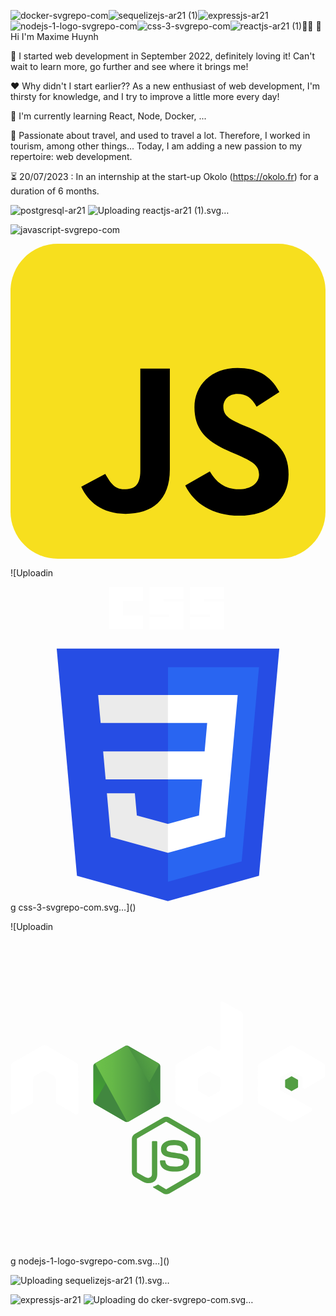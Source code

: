 ![docker-svgrepo-com](https://github.com/Maxime-hnh/Maxime-hnh/assets/118843971/b549939a-f0d0-4429-9cd3-9b095361ba56)![sequelizejs-ar21 (1)](https://github.com/Maxime-hnh/Maxime-hnh/assets/118843971/68436e2d-fff4-4a8f-8b10-9df20d0f8ea8)![expressjs-ar21](https://github.com/Maxime-hnh/Maxime-hnh/assets/118843971/1ff82499-20f6-425e-9861-b6ed99f3ff4e)![nodejs-1-logo-svgrepo-com](https://github.com/Maxime-hnh/Maxime-hnh/assets/118843971/9c3e99ee-aa6d-4b2f-bde5-4492b0f242dd)![css-3-svgrepo-com](https://github.com/Maxime-hnh/Maxime-hnh/assets/118843971/2a3e5b1b-ddd7-4d14-b785-34ac99ee2f45)![reactjs-ar21 (1)](https://github.com/Maxime-hnh/Maxime-hnh/assets/118843971/7405b046-feae-44b0-93f0-bab0ab141628):man_technologist: :wave: Hi I'm Maxime Huynh

 :rocket: I started web development in September 2022, definitely loving it! Can't wait to learn more, go further and see where it brings me!


:hearts: Why didn't I start earlier?? As a new enthusiast of web development, I'm thirsty for knowledge, and I try to improve a little more every day!


🌱 I'm currently learning React, Node, Docker, ...


💬 Passionate about travel, and used to travel a lot. Therefore, I worked in tourism, among other things... Today, I am adding a new passion to my repertoire: web development. 


:hourglass_flowing_sand: 20/07/2023 : In an internship at the start-up Okolo (https://okolo.fr) for a duration of 6 months.

![postgresql-ar21](https://github.com/Maxime-hnh/Maxime-hnh/assets/118843971/2ae7e29e-efc4-4507-b0c1-38bfe3356423)
![Uploadi<svg xmlns="http://www.w3.org/2000/svg" width="120" height="60" fill-rule="evenodd"><g transform="matrix(.06928 0 0 .06928 7.367398 13.505331)" fill="none"><circle r="50.167" cy="237.628" cx="269.529" fill="#00d8ff"/><g stroke="#00d8ff" stroke-width="24"><path d="M269.53 135.628c67.356 0 129.928 9.665 177.107 25.907 56.844 19.57 91.794 49.233 91.794 76.093 0 27.99-37.04 59.503-98.083 79.728-46.15 15.29-106.88 23.272-170.818 23.272-65.554 0-127.63-7.492-174.3-23.44-59.046-20.182-94.61-52.103-94.61-79.56 0-26.642 33.37-56.076 89.415-75.616 47.355-16.51 111.472-26.384 179.486-26.384z"/><path d="M180.736 186.922c33.65-58.348 73.28-107.724 110.92-140.48C337.006 6.976 380.163-8.48 403.43 4.937c24.248 13.983 33.042 61.814 20.067 124.796-9.8 47.618-33.234 104.212-65.176 159.6-32.75 56.788-70.25 106.82-107.377 139.272-46.98 41.068-92.4 55.93-116.185 42.213-23.08-13.3-31.906-56.92-20.834-115.233 9.355-49.27 32.832-109.745 66.8-168.664z"/><path d="M180.82 289.482C147.075 231.2 124.1 172.195 114.51 123.227c-11.544-59-3.382-104.11 19.864-117.566 24.224-14.024 70.055 2.244 118.14 44.94 36.356 32.28 73.688 80.837 105.723 136.173 32.844 56.733 57.46 114.21 67.036 162.582 12.117 61.213 2.31 107.984-21.453 121.74-23.057 13.348-65.25-.784-110.24-39.5-38.013-32.71-78.682-83.253-112.76-142.115z"/></g></g><path d="M64.62 38.848l-4.26-6.436c2.153-.19 4.093-1.75 4.093-4.6 0-2.9-2.058-4.756-4.945-4.756h-6.34v15.78h1.964v-6.27h3.147l4.022 6.27zm-5.347-7.997h-4.14v-6.033h4.14c1.87 0 3.147 1.23 3.147 3.005s-1.278 3.03-3.147 3.03zm12.658 8.28c1.87 0 3.407-.615 4.543-1.75l-.852-1.16c-.9.923-2.224 1.443-3.525 1.443-2.46 0-3.975-1.798-4.117-3.95h9.25v-.45c0-3.43-2.035-6.128-5.49-6.128-3.265 0-5.63 2.674-5.63 5.986 0 3.573 2.437 6 5.82 6zm3.55-6.72h-7.5c.095-1.75 1.3-3.81 3.738-3.81 2.603 0 3.738 2.106 3.762 3.81zm13.534 6.436v-7.855c0-2.768-2.01-3.857-4.424-3.857-1.87 0-3.336.615-4.566 1.893l.828 1.23c1.017-1.088 2.13-1.585 3.502-1.585 1.656 0 2.887.875 2.887 2.413v2.058c-.923-1.065-2.224-1.562-3.786-1.562-1.94 0-4 1.207-4 3.762 0 2.484 2.058 3.786 4 3.786 1.538 0 2.84-.544 3.786-1.585v1.3zm-4.92-.994c-1.656 0-2.816-1.04-2.816-2.484 0-1.467 1.16-2.508 2.816-2.508 1.254 0 2.46.473 3.147 1.42v2.153c-.686.946-1.893 1.42-3.147 1.42zm13.5 1.278c2.082 0 3.312-.852 4.188-1.987l-1.183-1.088c-.757 1.017-1.727 1.49-2.9 1.49-2.437 0-3.95-1.893-3.95-4.424s1.514-4.4 3.95-4.4c1.183 0 2.153.45 2.9 1.49l1.183-1.088c-.875-1.136-2.106-1.987-4.188-1.987-3.407 0-5.702 2.603-5.702 5.986 0 3.407 2.295 6 5.702 6zm9.56 0c1.04 0 1.68-.308 2.13-.733l-.52-1.325c-.237.26-.7.473-1.207.473-.78 0-1.16-.615-1.16-1.467v-7.098h2.32V27.42h-2.32v-3.123h-1.775v3.123h-1.893v1.562h1.893v7.477c0 1.704.852 2.674 2.532 2.674z" fill="#00d8ff"/></svg>ng reactjs-ar21 (1).svg…]()

![javascript-svgrepo-com](https://github.com/Maxime-hnh/Maxime-hnh/assets/118843971/f5b56ab4-6721-414a-a9ea-2bc4e6e0a684)
<?xml version="1.0" encoding="utf-8"?><!-- Uploaded to: SVG Repo, www.svgrepo.com, Generator: SVG Repo Mixer Tools -->
<svg xmlns="http://www.w3.org/2000/svg"
aria-label="JavaScript" role="img"
viewBox="0 0 512 512"><rect
width="512" height="512"
rx="15%"
fill="#f7df1e"/><path d="M324 370c10 17 24 29 47 29c20 0 33-10 33 -24c0-16 -13 -22 -35 -32l-12-5c-35-15 -58 -33 -58 -72c0-36 27 -64 70 -64c31 0 53 11 68 39l-37 24c-8-15 -17 -21 -31 -21c-14 0-23 9 -23 21c0 14 9 20 30 29l12 5c41 18 64 35 64 76c0 43-34 67 -80 67c-45 0-74 -21 -88 -49zm-170 4c8 13 14 25 31 25c16 0 26-6 26 -30V203h48v164c0 50-29 72 -72 72c-39 0-61 -20 -72 -44z"/></svg>


![Uploadin<?xml version="1.0" encoding="UTF-8" standalone="no"?>
<!-- Uploaded to: SVG Repo, www.svgrepo.com, Generator: SVG Repo Mixer Tools -->

<svg
   width="800px"
   height="800px"
   viewBox="-52.5 0 361 361"
   version="1.1"
   preserveAspectRatio="xMidYMid"
   id="svg9"
   sodipodi:docname="css-3-svgrepo-com.svg"
   inkscape:version="1.3 (0e150ed6c4, 2023-07-21)"
   xmlns:inkscape="http://www.inkscape.org/namespaces/inkscape"
   xmlns:sodipodi="http://sodipodi.sourceforge.net/DTD/sodipodi-0.dtd"
   xmlns="http://www.w3.org/2000/svg"
   xmlns:svg="http://www.w3.org/2000/svg">
  <defs
     id="defs9" />
  <sodipodi:namedview
     id="namedview9"
     pagecolor="#ffffff"
     bordercolor="#000000"
     borderopacity="0.25"
     inkscape:showpageshadow="2"
     inkscape:pageopacity="0.0"
     inkscape:pagecheckerboard="0"
     inkscape:deskcolor="#d1d1d1"
     inkscape:zoom="0.97125"
     inkscape:cx="400"
     inkscape:cy="218.79022"
     inkscape:window-width="1920"
     inkscape:window-height="991"
     inkscape:window-x="-9"
     inkscape:window-y="-9"
     inkscape:window-maximized="1"
     inkscape:current-layer="svg9" />
  <g
     id="g9">
    <path
       d="M127.843868,360.087912 L23.6617143,331.166242 L0.445186813,70.7657143 L255.554813,70.7657143 L232.31367,331.125451 L127.843868,360.087912 L127.843868,360.087912 Z"
       fill="#264DE4"
       id="path1" />
    <path
       d="M212.416703,314.546637 L232.277802,92.0573187 L128,92.0573187 L128,337.950242 L212.416703,314.546637 L212.416703,314.546637 Z"
       fill="#2965F1"
       id="path2" />
    <path
       d="M53.6685714,188.636132 L56.530989,220.572835 L128,220.572835 L128,188.636132 L53.6685714,188.636132 L53.6685714,188.636132 Z"
       fill="#EBEBEB"
       id="path3" />
    <path
       d="M47.917011,123.994725 L50.8202198,155.932132 L128,155.932132 L128,123.994725 L47.917011,123.994725 L47.917011,123.994725 Z"
       fill="#EBEBEB"
       id="path4" />
    <path
       d="M128,271.580132 L127.860044,271.617407 L92.2915165,262.013187 L90.0177582,236.54189 L57.957978,236.54189 L62.4323516,286.687648 L127.853011,304.848879 L128,304.808088 L128,271.580132 L128,271.580132 Z"
       fill="#EBEBEB"
       id="path5" />
    <path
       d="M60.4835165,0 L99.1648352,0 L99.1648352,16.1758242 L76.6593407,16.1758242 L76.6593407,32.3516484 L99.1648352,32.3516484 L99.1648352,48.5274725 L60.4835165,48.5274725 L60.4835165,0 L60.4835165,0 Z"
       fill="#000000"
       id="path6"
       style="fill:#ffffff;fill-opacity:1" />
    <path
       d="M106.901099,0 L145.582418,0 L145.582418,14.0659341 L123.076923,14.0659341 L123.076923,16.8791209 L145.582418,16.8791209 L145.582418,49.2307692 L106.901099,49.2307692 L106.901099,34.4615385 L129.406593,34.4615385 L129.406593,31.6483516 L106.901099,31.6483516 L106.901099,0 L106.901099,0 Z"
       fill="#000000"
       id="path7"
       style="fill:#ffffff;fill-opacity:1" />
    <path
       d="M153.318681,0 L192,0 L192,14.0659341 L169.494505,14.0659341 L169.494505,16.8791209 L192,16.8791209 L192,49.2307692 L153.318681,49.2307692 L153.318681,34.4615385 L175.824176,34.4615385 L175.824176,31.6483516 L153.318681,31.6483516 L153.318681,0 L153.318681,0 Z"
       fill="#000000"
       id="path8"
       style="fill:#ffffff;fill-opacity:1" />
    <path
       d="M202.126769,188.636132 L207.892396,123.994725 L127.889582,123.994725 L127.889582,155.932132 L172.892132,155.932132 L169.98611,188.636132 L127.889582,188.636132 L127.889582,220.572835 L167.216527,220.572835 L163.509451,261.992791 L127.889582,271.606857 L127.889582,304.833407 L193.362286,286.687648 L193.842637,281.291956 L201.347516,197.212132 L202.126769,188.636132 L202.126769,188.636132 Z"
       fill="#FFFFFF"
       id="path9" />
  </g>
</svg>
g css-3-svgrepo-com.svg…]()


![Uploadin<?xml version="1.0" encoding="UTF-8" standalone="no"?>
<!-- Uploaded to: SVG Repo, www.svgrepo.com, Generator: SVG Repo Mixer Tools -->

<svg
   width="800px"
   height="800px"
   viewBox="0 -99 512 512"
   preserveAspectRatio="xMidYMid"
   version="1.1"
   id="svg42"
   sodipodi:docname="nodejs-1-logo-svgrepo-com.svg"
   inkscape:version="1.3 (0e150ed6c4, 2023-07-21)"
   xmlns:inkscape="http://www.inkscape.org/namespaces/inkscape"
   xmlns:sodipodi="http://sodipodi.sourceforge.net/DTD/sodipodi-0.dtd"
   xmlns:xlink="http://www.w3.org/1999/xlink"
   xmlns="http://www.w3.org/2000/svg"
   xmlns:svg="http://www.w3.org/2000/svg">
  <sodipodi:namedview
     id="namedview42"
     pagecolor="#ffffff"
     bordercolor="#000000"
     borderopacity="0.25"
     inkscape:showpageshadow="2"
     inkscape:pageopacity="0.0"
     inkscape:pagecheckerboard="0"
     inkscape:deskcolor="#d1d1d1"
     showgrid="false"
     inkscape:zoom="0.97125"
     inkscape:cx="400"
     inkscape:cy="400"
     inkscape:window-width="1920"
     inkscape:window-height="991"
     inkscape:window-x="-9"
     inkscape:window-y="-9"
     inkscape:window-maximized="1"
     inkscape:current-layer="g42" />
  <defs
     id="defs30">
    <linearGradient
       x1="68.188%"
       y1="17.487%"
       x2="27.823%"
       y2="89.755%"
       id="b">
      <stop
         stop-color="#41873F"
         offset="0%"
         id="stop1" />
      <stop
         stop-color="#418B3D"
         offset="32.88%"
         id="stop2" />
      <stop
         stop-color="#419637"
         offset="63.52%"
         id="stop3" />
      <stop
         stop-color="#3FA92D"
         offset="93.19%"
         id="stop4" />
      <stop
         stop-color="#3FAE2A"
         offset="100%"
         id="stop5" />
    </linearGradient>
    <path
       id="a"
       d="M57.903 1.85a5.957 5.957 0 0 0-5.894 0L3.352 29.933c-1.85 1.04-2.89 3.005-2.89 5.085v56.286c0 2.08 1.156 4.045 2.89 5.085l48.657 28.085a5.957 5.957 0 0 0 5.894 0l48.658-28.085c1.849-1.04 2.89-3.005 2.89-5.085V35.019c0-2.08-1.157-4.045-2.89-5.085L57.903 1.85z" />
    <linearGradient
       x1="43.277%"
       y1="55.169%"
       x2="159.245%"
       y2="-18.306%"
       id="d">
      <stop
         stop-color="#41873F"
         offset="13.76%"
         id="stop6" />
      <stop
         stop-color="#54A044"
         offset="40.32%"
         id="stop7" />
      <stop
         stop-color="#66B848"
         offset="71.36%"
         id="stop8" />
      <stop
         stop-color="#6CC04A"
         offset="90.81%"
         id="stop9" />
    </linearGradient>
    <linearGradient
       x1="-4413.77%"
       y1="13.43%"
       x2="5327.93%"
       y2="13.43%"
       id="e">
      <stop
         stop-color="#6CC04A"
         offset="9.192%"
         id="stop10" />
      <stop
         stop-color="#66B848"
         offset="28.64%"
         id="stop11" />
      <stop
         stop-color="#54A044"
         offset="59.68%"
         id="stop12" />
      <stop
         stop-color="#41873F"
         offset="86.24%"
         id="stop13" />
    </linearGradient>
    <linearGradient
       x1="-4.389%"
       y1="49.997%"
       x2="101.499%"
       y2="49.997%"
       id="f">
      <stop
         stop-color="#6CC04A"
         offset="9.192%"
         id="stop14" />
      <stop
         stop-color="#66B848"
         offset="28.64%"
         id="stop15" />
      <stop
         stop-color="#54A044"
         offset="59.68%"
         id="stop16" />
      <stop
         stop-color="#41873F"
         offset="86.24%"
         id="stop17" />
    </linearGradient>
    <linearGradient
       x1="-9713.77%"
       y1="36.21%"
       x2="27.93%"
       y2="36.21%"
       id="g">
      <stop
         stop-color="#6CC04A"
         offset="9.192%"
         id="stop18" />
      <stop
         stop-color="#66B848"
         offset="28.64%"
         id="stop19" />
      <stop
         stop-color="#54A044"
         offset="59.68%"
         id="stop20" />
      <stop
         stop-color="#41873F"
         offset="86.24%"
         id="stop21" />
    </linearGradient>
    <linearGradient
       x1="-103.861%"
       y1="50.275%"
       x2="100.797%"
       y2="50.275%"
       id="h">
      <stop
         stop-color="#6CC04A"
         offset="9.192%"
         id="stop22" />
      <stop
         stop-color="#66B848"
         offset="28.64%"
         id="stop23" />
      <stop
         stop-color="#54A044"
         offset="59.68%"
         id="stop24" />
      <stop
         stop-color="#41873F"
         offset="86.24%"
         id="stop25" />
    </linearGradient>
    <linearGradient
       x1="130.613%"
       y1="-211.069%"
       x2="4.393%"
       y2="201.605%"
       id="i">
      <stop
         stop-color="#41873F"
         offset="0%"
         id="stop26" />
      <stop
         stop-color="#418B3D"
         offset="32.88%"
         id="stop27" />
      <stop
         stop-color="#419637"
         offset="63.52%"
         id="stop28" />
      <stop
         stop-color="#3FA92D"
         offset="93.19%"
         id="stop29" />
      <stop
         stop-color="#3FAE2A"
         offset="100%"
         id="stop30" />
    </linearGradient>
  </defs>
  <g
     fill="none"
     id="g42">
    <path
       d="M253.11 313.094c-1.733 0-3.351-.462-4.854-1.271l-15.371-9.13c-2.312-1.272-1.156-1.734-.462-1.965 3.12-1.04 3.698-1.272 6.934-3.12.347-.232.81-.116 1.156.115l11.789 7.05c.462.231 1.04.231 1.386 0l46.115-26.698c.462-.231.694-.694.694-1.271v-53.28c0-.579-.232-1.04-.694-1.272l-46.115-26.582c-.462-.232-1.04-.232-1.386 0l-46.115 26.582c-.462.231-.694.809-.694 1.271v53.28c0 .463.232 1.04.694 1.272l12.598 7.281c6.819 3.467 11.095-.578 11.095-4.623v-52.587c0-.693.578-1.387 1.387-1.387h5.894c.694 0 1.387.578 1.387 1.387v52.587c0 9.13-4.97 14.447-13.638 14.447-2.658 0-4.738 0-10.633-2.89l-12.135-6.934c-3.005-1.733-4.854-4.97-4.854-8.437v-53.28c0-3.467 1.849-6.704 4.854-8.437l46.114-26.698c2.89-1.618 6.82-1.618 9.709 0l46.114 26.698c3.005 1.733 4.855 4.97 4.855 8.437v53.28c0 3.467-1.85 6.704-4.855 8.437l-46.114 26.698c-1.503.694-3.236 1.04-4.854 1.04zm14.216-36.637c-20.225 0-24.386-9.246-24.386-17.105 0-.694.578-1.387 1.387-1.387h6.01c.693 0 1.271.462 1.271 1.156.925 6.125 3.583 9.13 15.834 9.13 9.708 0 13.87-2.196 13.87-7.397 0-3.005-1.157-5.2-16.297-6.703-12.598-1.272-20.457-4.045-20.457-14.1 0-9.362 7.86-14.91 21.035-14.91 14.793 0 22.075 5.086 23 16.18 0 .348-.116.694-.347 1.041-.232.231-.578.462-.925.462h-6.01c-.578 0-1.156-.462-1.271-1.04-1.387-6.356-4.97-8.437-14.447-8.437-10.633 0-11.905 3.699-11.905 6.472 0 3.352 1.503 4.392 15.834 6.241 14.216 1.85 20.92 4.508 20.92 14.447-.116 10.171-8.437 15.95-23.116 15.95z"
       fill="#539E43"
       id="path30" />
    <path
       d="M110.028 104.712c0-2.08-1.156-4.046-3.005-5.086l-49.004-28.2c-.81-.463-1.734-.694-2.658-.81h-.463c-.924 0-1.849.347-2.658.81l-49.004 28.2c-1.85 1.04-3.005 3.005-3.005 5.086l.116 75.817c0 1.04.578 2.08 1.502 2.543.925.578 2.08.578 2.89 0l29.125-16.643c1.849-1.04 3.005-3.005 3.005-5.085v-35.482c0-2.08 1.155-4.045 3.005-5.085l12.366-7.166c.925-.578 1.965-.81 3.005-.81 1.04 0 2.08.232 2.89.81l12.366 7.166c1.85 1.04 3.005 3.004 3.005 5.085v35.482c0 2.08 1.156 4.045 3.005 5.085l29.125 16.643c.925.578 2.08.578 3.005 0 .925-.463 1.503-1.503 1.503-2.543l-.116-75.817zM345.571.347c-.924-.463-2.08-.463-2.89 0-.924.578-1.502 1.502-1.502 2.542v75.125c0 .693-.346 1.386-1.04 1.849-.693.346-1.387.346-2.08 0l-12.251-7.05a5.957 5.957 0 0 0-5.895 0l-49.004 28.316c-1.849 1.04-3.005 3.005-3.005 5.085v56.516c0 2.08 1.156 4.046 3.005 5.086l49.004 28.316a5.957 5.957 0 0 0 5.895 0l49.004-28.316c1.849-1.04 3.005-3.005 3.005-5.086V21.844c0-2.196-1.156-4.16-3.005-5.201L345.572.347zm-4.507 143.776c0 .578-.231 1.04-.694 1.271l-16.758 9.708a1.714 1.714 0 0 1-1.503 0l-16.758-9.708c-.463-.231-.694-.809-.694-1.271v-19.417c0-.578.231-1.04.694-1.271l16.758-9.709a1.714 1.714 0 0 1 1.503 0l16.758 9.709c.463.23.694.809.694 1.271v19.417zM508.648 124.244c1.85-1.04 2.89-3.005 2.89-5.086v-13.753c0-2.08-1.156-4.045-2.89-5.085l-48.657-28.2a5.957 5.957 0 0 0-5.894 0l-49.004 28.315c-1.85 1.04-3.005 3.005-3.005 5.086v56.516c0 2.08 1.155 4.045 3.005 5.085l48.657 27.738c1.85 1.04 4.045 1.04 5.779 0L489 178.45c.925-.463 1.503-1.503 1.503-2.543 0-1.04-.578-2.08-1.503-2.543l-49.235-28.316c-.924-.577-1.502-1.502-1.502-2.542v-17.683c0-1.04.578-2.08 1.502-2.543l15.372-8.784a2.821 2.821 0 0 1 3.005 0l15.371 8.784c.925.578 1.503 1.502 1.503 2.543v13.869c0 1.04.578 2.08 1.502 2.542.925.578 2.08.578 3.005 0l29.125-16.99z"
       fill="#333"
       id="path31"
       style="fill:#ffffff;fill-opacity:1" />
    <path
       d="M456.293 121.586a1.05 1.05 0 0 1 1.155 0l9.362 5.432c.347.23.578.577.578 1.04v10.864c0 .462-.231.809-.578 1.04l-9.362 5.432a1.05 1.05 0 0 1-1.155 0l-9.362-5.432c-.347-.231-.578-.578-.578-1.04v-10.864c0-.463.231-.81.578-1.04l9.362-5.432z"
       fill="#539E43"
       id="path32" />
    <g
       transform="translate(134.068 70.501)"
       id="g41">
      <mask
         id="c"
         fill="#ffffff">
        <use
           xlink:href="#a"
           id="use32" />
      </mask>
      <use
         fill="url(#b)"
         xlink:href="#a"
         id="use33" />
      <g
         mask="url(#c)"
         id="g34">
        <path
           d="M51.893 1.85L3.121 29.933C1.27 30.974 0 32.94 0 35.02v56.286c0 1.387.578 2.658 1.502 3.698L56.285 1.156c-1.387-.231-3.005-.116-4.392.693zM56.632 125.053c.462-.116.925-.347 1.387-.578l48.773-28.085c1.85-1.04 3.005-3.005 3.005-5.085V35.019c0-1.502-.694-3.005-1.734-4.045l-51.43 94.079z"
           id="path33" />
        <path
           d="M106.676 29.934L57.788 1.85a8.025 8.025 0 0 0-1.503-.578L1.502 95.12a6.082 6.082 0 0 0 1.619 1.387l48.888 28.085c1.387.809 3.005 1.04 4.507.577l51.432-94.078c-.347-.462-.81-.81-1.272-1.156z"
           fill="url(#d)"
           id="path34" />
      </g>
      <g
         mask="url(#c)"
         id="g40">
        <path
           d="M109.797 91.305V35.019c0-2.08-1.271-4.045-3.12-5.085L57.786 1.85a5.106 5.106 0 0 0-1.848-.693l53.511 91.42c.231-.347.347-.809.347-1.271zM3.12 29.934C1.272 30.974 0 32.94 0 35.02v56.286c0 2.08 1.387 4.045 3.12 5.085l48.889 28.085c1.156.693 2.427.925 3.814.693L3.467 29.818l-.346.116z"
           id="path35" />
        <path
           fill="url(#e)"
           fill-rule="evenodd"
           d="M50.391.809l-.693.347h.924l-.231-.347z"
           transform="translate(0 -9.246)"
           id="path36" />
        <path
           d="M106.792 105.636c1.387-.809 2.427-2.196 2.89-3.698L56.053 10.402c-1.387-.231-2.89-.116-4.16.693L3.351 39.065l52.355 95.465a8.057 8.057 0 0 0 2.196-.693l48.889-28.2z"
           fill="url(#f)"
           fill-rule="evenodd"
           transform="translate(0 -9.246)"
           id="path37" />
        <path
           fill="url(#g)"
           fill-rule="evenodd"
           d="M111.3 104.712l-.347-.578v.809l.346-.231z"
           transform="translate(0 -9.246)"
           id="path38" />
        <path
           d="M106.792 105.636l-48.773 28.085a6.973 6.973 0 0 1-2.196.693l.925 1.734 54.089-31.32v-.694l-1.387-2.312c-.231 1.618-1.271 3.005-2.658 3.814z"
           fill="url(#h)"
           fill-rule="evenodd"
           transform="translate(0 -9.246)"
           id="path39" />
        <path
           d="M106.792 105.636l-48.773 28.085a6.973 6.973 0 0 1-2.196.693l.925 1.734 54.089-31.32v-.694l-1.387-2.312c-.231 1.618-1.271 3.005-2.658 3.814z"
           fill="url(#i)"
           fill-rule="evenodd"
           transform="translate(0 -9.246)"
           id="path40" />
      </g>
    </g>
  </g>
</svg>
g nodejs-1-logo-svgrepo-com.svg…]()



![Uploading <svg xmlns="http://www.w3.org/2000/svg" width="120" height="60"><style><![CDATA[.D{fill:#2f406a}.E{fill:#2379bd}.F{fill:#03afef}]]></style><path d="M31.554 23.517v12.9L20.59 42.855l-.1.092v4.866l.1.092 15.435-8.916V21.01h-.147l-4.352 2.433v.1" class="D"/><path d="M9.59 36.52L20.61 42.9v5.004L5.046 38.952V21.048h.156l4.343 2.525.046.147v12.855" class="E"/><path d="M9.59 23.692L5 21.048l15.554-8.952 15.472 8.916-4.472 2.507-11.018-6.27-10.963 6.427" class="F"/><path d="M20.398 35.04l-.12-.12v-4.84l.12-.064v-.12l4.15-2.424h.13v4.995l-4.306 2.553" class="D"/><path d="M16.018 32.654v-5.188h.12l4.224 2.46v5.124l-4.38-2.397" class="E"/><path d="M20.325 24.922l-4.306 2.553L20.398 30l4.306-2.516-4.38-2.59" class="F"/><path d="M15.036 38.21l-.12-.12V33.24l.12-.064v-.12l4.15-2.424h.13v4.995l-4.306 2.553" class="D"/><path d="M10.656 35.812v-5.188h.12L15 33.085v5.124l-4.343-2.397" class="E"/><path d="M14.972 28.08l-4.316 2.543 4.38 2.553 4.306-2.516-4.38-2.59" class="F"/><path d="M26.146 38.328l-.12-.12V33.36l.12-.064v-.12l4.15-2.424h.13v4.995L26.12 38.3" class="D"/><path d="M21.766 35.932v-5.188h.138l4.224 2.46v5.124l-4.38-2.397" class="E"/><path d="M26.073 28.164l-4.306 2.553 4.38 2.553 4.306-2.516-4.38-2.59" class="F"/><path d="M20.784 41.487l-.12-.12V36.52l.12-.064v-.12l4.15-2.424h.13v4.995l-4.306 2.553" class="D"/><path d="M16.395 39.1v-5.18h.12l4.224 2.46v5.124L16.395 39.1" class="E"/><path d="M20.7 31.36l-4.316 2.553 4.39 2.516 4.306-2.516-4.38-2.553" class="F"/><path d="M20.398 28.164l-.12-.12v-4.83l.12-.064v-.12l4.15-2.424h.13v4.995l-4.28 2.562" class="D"/><path d="M16.018 25.785v-5.188h.12l4.224 2.46v5.105l-4.38-2.397" class="E"/><path d="M20.325 18.063l-4.306 2.553 4.38 2.553 4.306-2.516-4.38-2.59" class="F"/><path d="M15.036 31.33l-.12-.12v-4.885l.12-.064v-.12l4.15-2.424h.13v4.995l-4.306 2.553" class="D"/><path d="M10.656 28.944v-5.188h.12L15 26.217v5.124l-4.343-2.397" class="E"/><path d="M14.972 21.213l-4.316 2.543 4.38 2.57 4.306-2.516-4.38-2.59" class="F"/><path d="M26.146 31.45l-.12-.12v-4.84l.12-.064v-.12l4.15-2.424h.13v4.995l-4.306 2.553" class="D"/><path d="M21.766 29.082v-5.206h.138l4.205 2.452v5.124l-4.343-2.37" class="E"/><path d="M26.073 21.332l-4.306 2.553 4.38 2.553 4.306-2.516-4.38-2.59" class="F"/><path d="M20.784 34.59l-.12-.12v-4.82l.12-.064v-.12l4.15-2.424h.13v4.995l-4.28 2.553" class="D"/><path d="M16.395 32.222v-5.188h.12l4.224 2.46v5.096l-4.343-2.37" class="E"/><path d="M20.7 24.49l-4.316 2.543 4.38 2.553 4.306-2.516-4.37-2.58" class="F"/><path d="M43.776 23.17q-2.892 0-2.892 2.176c-.086.634.165 1.267.66 1.67a8.87 8.87 0 0 0 2.7.918 6.86 6.86 0 0 1 2.883 1.148 2.98 2.98 0 0 1 .845 2.378q0 4.104-4.26 4.104a23.96 23.96 0 0 1-3.526-.33l-.698-.092.156-1.23c1.323.197 2.657.314 3.994.35q2.856 0 2.856-2.68a1.84 1.84 0 0 0-.624-1.58 6.14 6.14 0 0 0-2.34-.8c-1.146-.173-2.24-.596-3.205-1.24-.702-.655-1.06-1.597-.973-2.553q0-3.6 4.297-3.6c1.132.014 2.26.1 3.38.285l.652.1-.064 1.285a36.25 36.25 0 0 0-3.838-.321zM56.85 34.215l.56-.055v1.14a27.74 27.74 0 0 1-3.765.312 3.39 3.39 0 0 1-2.947-1.203c-.666-1.13-.97-2.438-.872-3.746q0-5.068 4.03-5.068a3.67 3.67 0 0 1 2.938 1.074 5.08 5.08 0 0 1 .964 3.425l-.046 1.093H51.33a3.97 3.97 0 0 0 .578 2.37 2.37 2.37 0 0 0 2.011.771q1.442 0 2.93-.1zM56.327 30c.078-.875-.12-1.75-.57-2.507-.46-.522-1.142-.795-1.836-.735a2.37 2.37 0 0 0-1.928.771 3.91 3.91 0 0 0-.707 2.47zm6.896 5.6a3.23 3.23 0 0 1-2.755-1.139 6.7 6.7 0 0 1-.836-3.856c-.127-1.37.227-2.74 1-3.875q1-1.157 3.544-1.157l3.223.193v13.92h-1.423v-4.72c-.86.416-1.8.633-2.755.634zm.918-8.778c-.92-.115-1.84.228-2.46.918a5.04 5.04 0 0 0-.643 2.883 5.64 5.64 0 0 0 .533 2.837 1.93 1.93 0 0 0 1.781.854c.76-.001 1.514-.145 2.222-.422l.35-.138V26.94q-1.166-.1-1.78-.1zm12.047-1.055h1.45v9.64h-1.45v-.67a5.51 5.51 0 0 1-2.865.863q-1.965 0-2.617-1.02c-.53-1.186-.75-2.488-.643-3.783v-5.032h1.423v5.013a7.09 7.09 0 0 0 .367 2.819q.367.716 1.662.716c.438-.002.874-.063 1.295-.184a6.01 6.01 0 0 0 1-.358l.35-.174zm10.78 8.448l.56-.055v1.14a27.74 27.74 0 0 1-3.765.312 3.39 3.39 0 0 1-2.947-1.203c-.666-1.13-.97-2.438-.872-3.746q0-5.068 4.03-5.068c1.084-.085 2.15.315 2.9 1.093a5.08 5.08 0 0 1 .964 3.425l-.073 1.102H81.45a3.97 3.97 0 0 0 .578 2.37 2.37 2.37 0 0 0 2.011.771q1.442-.028 2.93-.138zM86.445 30c.078-.875-.12-1.75-.57-2.507-.46-.522-1.142-.795-1.836-.735a2.37 2.37 0 0 0-1.928.771 3.89 3.89 0 0 0-.68 2.47zm3.82 5.408V21.562h1.423v13.846zm4.333-11.835V21.9h1.442v1.662zm0 11.817v-9.623h1.442v9.64zm3.645-8.328v-1.295h7.153v1.295l-5.4 7.06h5.4v1.295h-7.153v-1.304l5.38-7.052zm15.857 7.153l.56-.055v1.14a27.74 27.74 0 0 1-3.765.312 3.39 3.39 0 0 1-2.947-1.203c-.666-1.13-.97-2.438-.872-3.746q0-5.068 4.03-5.068c1.084-.085 2.15.315 2.9 1.093a5.08 5.08 0 0 1 .964 3.425l-.073 1.102h-6.326a3.97 3.97 0 0 0 .578 2.37 2.37 2.37 0 0 0 2.011.771q1.442-.028 2.93-.138zM113.577 30c.078-.875-.12-1.75-.57-2.507-.46-.522-1.142-.795-1.836-.735a2.37 2.37 0 0 0-1.928.771c-.492.725-.725 1.596-.66 2.47z" class="D"/></svg>sequelizejs-ar21 (1).svg…]()



![expressjs-ar21](https://github.com/Maxime-hnh/Maxime-hnh/assets/118843971/257a691a-eeb4-4299-9851-6c703f8931bc)
![Uploading do<?xml version="1.0" encoding="utf-8"?><!-- Uploaded to: SVG Repo, www.svgrepo.com, Generator: SVG Repo Mixer Tools -->
<svg width="800px" height="800px" viewBox="0 0 32 32" fill="none" xmlns="http://www.w3.org/2000/svg">
<circle cx="16" cy="16" r="14" fill="#1794D4"/>
<path d="M18 7H16V9H18V7Z" fill="white"/>
<path d="M10 10H12V12H10V10Z" fill="white"/>
<path d="M6.00155 16.9414C6.17244 19.8427 7.90027 24 14 24C20.8 24 23.8333 19 24.5 16.5C25.3333 16.5 27.2 16 28 14C27.5 13.5 25.5 13.5 24.5 14C24.5 13.2 24 11.5 23 11C22.3333 11.6667 21.3 13.4 22.5 15C22 16 20.6667 16 20 16H6.9429C6.41342 16 5.97041 16.4128 6.00155 16.9414Z" fill="white"/>
<path d="M9 13H7V15H9V13Z" fill="white"/>
<path d="M10 13H12V15H10V13Z" fill="white"/>
<path d="M15 13H13V15H15V13Z" fill="white"/>
<path d="M16 13H18V15H16V13Z" fill="white"/>
<path d="M21 13H19V15H21V13Z" fill="white"/>
<path d="M15 10H13V12H15V10Z" fill="white"/>
<path d="M16 10H18V12H16V10Z" fill="white"/>
</svg>cker-svgrepo-com.svg…]()



